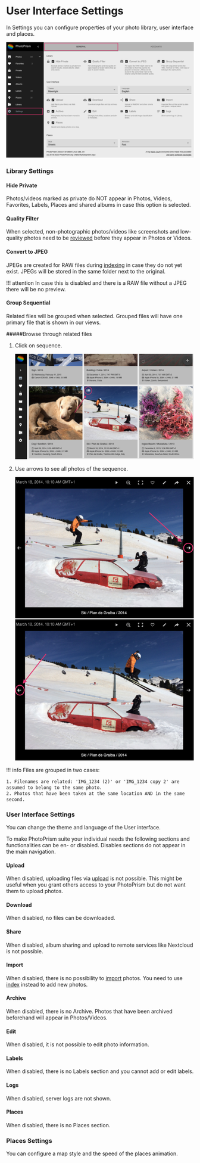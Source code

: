 # User Interface Settings #

In Settings you can configure properties of your photo library, user interface and places.

![Screenshot](img/settings.png)

### Library Settings
#### Hide Private
Photos/videos marked as private do NOT appear in Photos, Videos, Favorites, Labels, Places and shared albums in case this option is selected.

#### Quality Filter
When selected, non-photographic photos/videos like screenshots and low-quality photos need to be [reviewed](../review.md) before they appear in Photos or Videos.

#### Convert to JPEG
JPEGs are created for RAW files during [indexing](../indexing.md) in case they do not yet exist. JPEGs will be stored in the same folder next to the original.

!!! attention
    In case this is disabled and there is a RAW file without a JPEG there will be no preview.
    
#### Group Sequential
Related files will be grouped when selected.
Grouped files will have one primary file that is shown in our views.

#####Browse through related files

1. Click on sequence.

    ![Screenshot](img/sequential1.png)
    
2. Use arrows to see all photos of the sequence.

    ![Screenshot](img/sequential3.png) ![Screenshot](img/sequential4.png)

!!! info
    Files are grouped in two cases:
    
    1. Filenames are related: 'IMG_1234 (2)' or 'IMG_1234 copy 2' are assumed to belong to the same photo.
    2. Photos that have been taken at the same location AND in the same second.
    
### User Interface Settings
You can change the theme and language of the User interface.

To make PhotoPrism suite your individual needs the following sections and functionalities can be en- or disabled.
Disables sections do not appear in the main navigation.

#### Upload
When disabled, uploading files via [upload](../upload.md) is not possible. 
This might be useful when you grant others access to your PhotoPrism but do not want them to upload photos.

#### Download
When disabled, no files can be downloaded.

#### Share
When disabled, album sharing and upload to remote services like Nextcloud is not possible.

#### Import
When disabled, there is no possibility to [import](../import.md) photos. You need to use [index](../indexing.md) instead to add new photos.

#### Archive
When disabled, there is no Archive. Photos that have been archived beforehand will appear in Photos/Videos.

#### Edit
When disabled, it is not possible to edit photo information.

#### Labels
When disabled, there is no Labels section and you cannot add or edit labels.

#### Logs
When disabled, server logs are not shown.

#### Places
When disabled, there is no Places section.

### Places Settings
You can configure a map style and the speed of the places animation.
